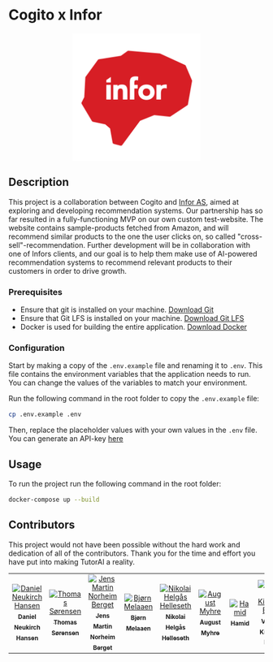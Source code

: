 # Cogito x Infor

<div align="center">
    <img src="docs/images/infor.png" width="50%" alt="Cogito Image" style="display: block; margin-left: auto; margin-right: auto;">
</div>

## Description

This project is a collaboration between Cogito and [Infor AS](https://www.infor.com/nordics), aimed at exploring and developing recommendation systems. Our partnership has so far resulted in a fully-functioning MVP on our own custom test-website. The website contains sample-products fetched from Amazon, and will recommend similar products to the one the user clicks on, so called "cross-sell"-recommendation. Further development will be in collaboration with one of Infors clients, and our goal is to help them make use of AI-powered recommendation systems to recommend relevant products to their customers in order to drive growth.


### Prerequisites
- Ensure that git is installed on your machine. [Download Git](https://git-scm.com/downloads) 
- Ensure that Git LFS is installed on your machine. [Download Git LFS](https://git-lfs.com)
- Docker is used for building the entire application. [Download Docker](https://www.docker.com/products/docker-desktop)



### Configuration
Start by making a copy of the `.env.example` file and renaming it to `.env`. This file contains the environment variables that the application needs to run. You can change the values of the variables to match your environment.

Run the following command in the root folder to copy the `.env.example` file:
```bash
cp .env.example .env
```
Then, replace the placeholder values with your own values in the `.env` file. You can generate an API-key [here](https://developers.google.com/custom-search/v1/introduction)

## Usage
To run the project run the following command in the root folder:

```bash
docker-compose up --build
```


## Contributors
This project would not have been possible without the hard work and dedication of all of the contributors. Thank you for the time and effort you have put into making TutorAI a reality.


<table align="center">
  <tr>
    <td align="center">
        <a href="https://github.com/Spiderpig02">
            <img src="https://github.com/Spiderpig02.png?size=100" width="100px;" alt="Daniel Neukirch Hansen"/><br />
            <sub><b>Daniel Neukirch Hansen</b></sub>
        </a>
    </td>
    <td align="center">
        <a href="https://github.com/thomsoren">
            <img src="https://github.com/thomsoren.png?size=100" width="100px;" alt="Thomas Sørensen"/><br />
            <sub><b>Thomas Sørensen</b></sub>
        </a>
    <td align="center">
        <a href="https://github.com/jmnorheim">
            <img src="https://github.com/jmnorheim.png?size=100" width="100px;" alt="Jens Martin Norheim Berget"/><br />
            <sub><b>Jens Martin Norheim Berget</b></sub>
        </a>
    <td align="center">
        <a href="https://github.com/bjorneme">
            <img src="https://github.com/bjorneme.png?size=100" width="100px;" alt="Bjørn Melaaen"/><br />
            <sub><b>Bjørn Melaaen</b></sub>
        </a>
    <td align="center">
        <a href="https://github.com/NikolaiHelleseth">
            <img src="https://github.com/NikolaiHelleseth.png?size=100" width="100px;" alt="Nikolai Helgås Helleseth"/><br />
            <sub><b>Nikolai Helgås Helleseth</b></sub>
        </a>
    <td align="center">
        <a href="https://github.com/09august">
            <img src="https://github.com/09august.png?size=100" width="100px;" alt="August Myhre"/><br />
            <sub><b>August Myhre</b></sub>
        </a>
    <td align="center">
        <a href="https://github.com/HamidOAI">
            <img src="https://github.com/HamidOAI.png?size=100" width="100px;" alt="Hamid"/><br />
            <sub><b>Hamid</b></sub>
        </a>
    <td align="center">
        <a href="https://github.com/Vebjorn999999999999999">
            <img src="https://github.com/Vebjorn999999999999999.png?size=100" width="100px;" alt="Vebjørn Kittelsen Bergh"/><br />
            <sub><b>Vebjørn Kittelsen Bergh</b></sub>
        </a>
    <td align="center">
        <a href="https://github.com/abdihake">
            <img src="https://github.com/abdihake.png?size=100" width="100px;" alt="Abdihakim Elmi"/><br />
            <sub><b>Abdihakim Elmi</b></sub>
        </a>
    </td>
  </tr>
</table>
